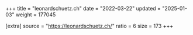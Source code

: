 +++
title = "leonardschuetz.ch"
date = "2022-03-22"
updated = "2025-01-03"
weight = 177045

[extra]
source = "https://leonardschuetz.ch/"
ratio = 6
size = 173
+++
